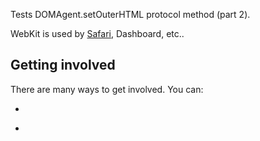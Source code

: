 Tests DOMAgent.setOuterHTML protocol method (part 2).

WebKit is used by [Safari](http://www.apple.com/safari/), Dashboard, etc..

Getting involved
----------------

There are many ways to get involved. You can:

-   

<!-- -->

-   
